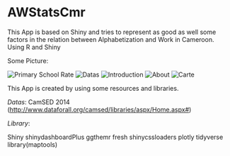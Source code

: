 # AWStatsCmr
This App is based on Shiny and tries to represent as good as well some factors in the relation between Alphabetization and Work in Cameroon. Using R and Shiny

Some Picture:


![Primary School Rate](https://user-images.githubusercontent.com/44752497/151125280-ab0bc7ad-2d14-435a-a5e6-45dbb3e9de7a.png)
![Datas](https://user-images.githubusercontent.com/44752497/151125282-6e0ede9b-5ea7-4736-97e0-4af7b2069b56.png)
![Introduction](https://user-images.githubusercontent.com/44752497/151125283-03864cb9-2688-42e4-b4b1-d5b33b021952.png)
![About](https://user-images.githubusercontent.com/44752497/151125286-308e61b4-83bb-4ab1-8803-ec75afb973cc.png)
![Carte](https://user-images.githubusercontent.com/44752497/151125287-9ae99ed8-a782-420a-896d-f44bd288ab11.png)


This App is created by using some resources and libraries.

*Datas*:
CamSED 2014 (http://www.dataforall.org/camsed/libraries/aspx/Home.aspx#)

*Library*:

Shiny 
shinydashboardPlus 
ggthemr 
fresh 
shinycssloaders 
plotly 
tidyverse 
library(maptools) 
